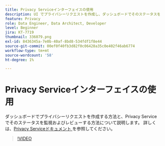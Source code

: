 ```yaml
---
title: Privacy Serviceインターフェイスの使用
description: UI でプライバシーリクエストを作成し、ダッシュボードでそのステータスを監視またはレビューする方法について説明します。
feature: Privacy
role: Data Engineer, Data Architect, Developer
level: Beginner
jira: KT-7719
thumbnail: 336079.png
exl-id: 8436345a-7e0b-40af-8bd8-534fdf1f8e44
source-git-commit: 00ef0f40fb3d82f0c06428a35c0e402f46ab6774
workflow-type: tm+mt
source-wordcount: '58'
ht-degree: 1%

---
```



# Privacy Serviceインターフェイスの使用

ダッシュボードでプライバシーリクエストを作成する方法と、Privacy Serviceでそのステータスを監視およびレビューする方法について説明します。 詳しくは、[Privacy Serviceドキュメント ](https://experienceleague.adobe.com/docs/experience-platform/privacy/home.html?lang=ja) を参照してください。

>[!VIDEO](https://video.tv.adobe.com/v/336079?learn=on)

